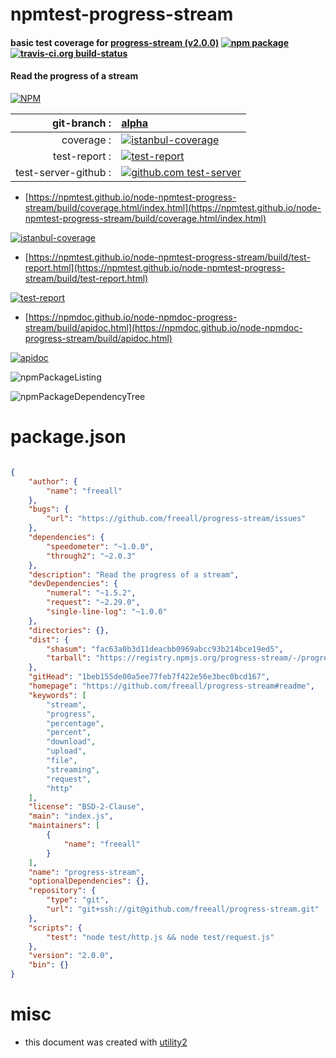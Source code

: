 # npmtest-progress-stream

#### basic test coverage for  [progress-stream (v2.0.0)](https://github.com/freeall/progress-stream#readme)  [![npm package](https://img.shields.io/npm/v/npmtest-progress-stream.svg?style=flat-square)](https://www.npmjs.org/package/npmtest-progress-stream) [![travis-ci.org build-status](https://api.travis-ci.org/npmtest/node-npmtest-progress-stream.svg)](https://travis-ci.org/npmtest/node-npmtest-progress-stream)

#### Read the progress of a stream

[![NPM](https://nodei.co/npm/progress-stream.png?downloads=true&downloadRank=true&stars=true)](https://www.npmjs.com/package/progress-stream)

| git-branch : | [alpha](https://github.com/npmtest/node-npmtest-progress-stream/tree/alpha)|
|--:|:--|
| coverage : | [![istanbul-coverage](https://npmtest.github.io/node-npmtest-progress-stream/build/coverage.badge.svg)](https://npmtest.github.io/node-npmtest-progress-stream/build/coverage.html/index.html)|
| test-report : | [![test-report](https://npmtest.github.io/node-npmtest-progress-stream/build/test-report.badge.svg)](https://npmtest.github.io/node-npmtest-progress-stream/build/test-report.html)|
| test-server-github : | [![github.com test-server](https://npmtest.github.io/node-npmtest-progress-stream/GitHub-Mark-32px.png)](https://npmtest.github.io/node-npmtest-progress-stream/build/app/index.html) | | build-artifacts : | [![build-artifacts](https://npmtest.github.io/node-npmtest-progress-stream/glyphicons_144_folder_open.png)](https://github.com/npmtest/node-npmtest-progress-stream/tree/gh-pages/build)|

- [https://npmtest.github.io/node-npmtest-progress-stream/build/coverage.html/index.html](https://npmtest.github.io/node-npmtest-progress-stream/build/coverage.html/index.html)

[![istanbul-coverage](https://npmtest.github.io/node-npmtest-progress-stream/build/screenCapture.buildCi.browser.%252Ftmp%252Fbuild%252Fcoverage.lib.html.png)](https://npmtest.github.io/node-npmtest-progress-stream/build/coverage.html/index.html)

- [https://npmtest.github.io/node-npmtest-progress-stream/build/test-report.html](https://npmtest.github.io/node-npmtest-progress-stream/build/test-report.html)

[![test-report](https://npmtest.github.io/node-npmtest-progress-stream/build/screenCapture.buildCi.browser.%252Ftmp%252Fbuild%252Ftest-report.html.png)](https://npmtest.github.io/node-npmtest-progress-stream/build/test-report.html)

- [https://npmdoc.github.io/node-npmdoc-progress-stream/build/apidoc.html](https://npmdoc.github.io/node-npmdoc-progress-stream/build/apidoc.html)

[![apidoc](https://npmdoc.github.io/node-npmdoc-progress-stream/build/screenCapture.buildCi.browser.%252Ftmp%252Fbuild%252Fapidoc.html.png)](https://npmdoc.github.io/node-npmdoc-progress-stream/build/apidoc.html)

![npmPackageListing](https://npmtest.github.io/node-npmtest-progress-stream/build/screenCapture.npmPackageListing.svg)

![npmPackageDependencyTree](https://npmtest.github.io/node-npmtest-progress-stream/build/screenCapture.npmPackageDependencyTree.svg)



# package.json

```json

{
    "author": {
        "name": "freeall"
    },
    "bugs": {
        "url": "https://github.com/freeall/progress-stream/issues"
    },
    "dependencies": {
        "speedometer": "~1.0.0",
        "through2": "~2.0.3"
    },
    "description": "Read the progress of a stream",
    "devDependencies": {
        "numeral": "~1.5.2",
        "request": "~2.29.0",
        "single-line-log": "~1.0.0"
    },
    "directories": {},
    "dist": {
        "shasum": "fac63a0b3d11deacbb0969abcc93b214bce19ed5",
        "tarball": "https://registry.npmjs.org/progress-stream/-/progress-stream-2.0.0.tgz"
    },
    "gitHead": "1beb155de00a5ee77feb7f422e56e3bec0bcd167",
    "homepage": "https://github.com/freeall/progress-stream#readme",
    "keywords": [
        "stream",
        "progress",
        "percentage",
        "percent",
        "download",
        "upload",
        "file",
        "streaming",
        "request",
        "http"
    ],
    "license": "BSD-2-Clause",
    "main": "index.js",
    "maintainers": [
        {
            "name": "freeall"
        }
    ],
    "name": "progress-stream",
    "optionalDependencies": {},
    "repository": {
        "type": "git",
        "url": "git+ssh://git@github.com/freeall/progress-stream.git"
    },
    "scripts": {
        "test": "node test/http.js && node test/request.js"
    },
    "version": "2.0.0",
    "bin": {}
}
```



# misc
- this document was created with [utility2](https://github.com/kaizhu256/node-utility2)
